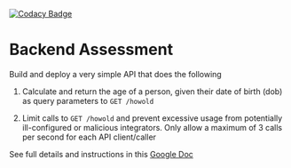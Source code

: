 [![Codacy Badge](https://app.codacy.com/project/badge/Grade/96c6e6cc75104870a8f23845fec1e0ba)](https://www.codacy.com/gh/lahdowski1/age-calculator/dashboard?utm_source=github.com&amp;utm_medium=referral&amp;utm_content=lahdowski1/age-calculator&amp;utm_campaign=Badge_Grade)

# Backend Assessment

Build and deploy a very simple API that does the following

1.  Calculate and return the age of a person, given their date of birth (dob) as query parameters to `GET /howold`

2.  Limit calls to `GET /howold` and prevent excessive usage from potentially ill-configured or malicious integrators. Only allow a maximum of 3 calls per second for each API client/caller

See full details and instructions in this [Google Doc](https://docs.google.com/document/d/1ma5vKz0j34gwI9WYrZddMM1ENlQddGOVFJ5qdSq2QlQ)
